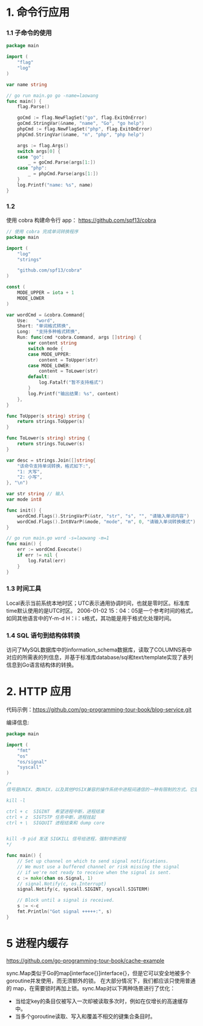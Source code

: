 # 1. 命令行应用

### 1.1 子命令的使用

```go
package main

import (
	"flag"
	"log"
)

var name string

// go run main.go go -name=laowang
func main() {
	flag.Parse()

	goCmd := flag.NewFlagSet("go", flag.ExitOnError)
	goCmd.StringVar(&name, "name", "Go", "go help")
	phpCmd := flag.NewFlagSet("php", flag.ExitOnError)
	phpCmd.StringVar(&name, "n", "php", "php help")

	args := flag.Args()
	switch args[0] {
	case "go":
		_ = goCmd.Parse(args[1:])
	case "php":
		_ = phpCmd.Parse(args[1:])
	}
	log.Printf("name: %s", name)
}
```

### 1.2

使用 cobra 构建命令行 app： https://github.com/spf13/cobra

```go
// 使用 cobra 完成单词转换程序
package main

import (
	"log"
	"strings"

	"github.com/spf13/cobra"
)

const (
	MODE_UPPER = iota + 1
	MODE_LOWER
)

var wordCmd = &cobra.Command{
	Use:   "word",
	Short: "单词格式转换",
	Long:  "支持多种格式转换",
	Run: func(cmd *cobra.Command, args []string) {
		var content string
		switch mode {
		case MODE_UPPER:
			content = ToUpper(str)
		case MODE_LOWER:
			content = ToLower(str)
		default:
			log.Fatalf("暂不支持格式")
		}
		log.Printf("输出结果: %s", content)
	},
}

func ToUpper(s string) string {
	return strings.ToUpper(s)
}

func ToLower(s string) string {
	return strings.ToLower(s)
}

var desc = strings.Join([]string{
	"该命令支持单词转换，格式如下:",
	"1: 大写",
	"2: 小写",
}, "\n")

var str string // 输入
var mode int8

func init() {
	wordCmd.Flags().StringVarP(&str, "str", "s", "", "请输入单词内容")
	wordCmd.Flags().Int8VarP(&mode, "mode", "m", 0, "请输入单词转换模式")
}

// go run main.go word -s=laowang -m=1
func main() {
	err := wordCmd.Execute()
	if err != nil {
		log.Fatal(err)
	}
}
```

### 1.3 时间工具

Local表示当前系统本地时区；UTC表示通用协调时间，也就是零时区。标准库time默认使用的是UTC时区。
2006-01-02 15：04：05是一个参考时间的格式，如同其他语言中的Y-m-d H：i：s格式，其功能是用于格式化处理时间。

### 1.4 SQL 语句到结构体转换

访问了MySQL数据库中的information_schema数据库，读取了COLUMNS表中对应的所需表的列信息，并基于标准库database/sql和text/template实现了表列信息到Go语言结构体的转换。


# 2. HTTP 应用

代码示例：https://github.com/go-programming-tour-book/blog-service.git

编译信息:

```go
package main

import (
	"fmt"
	"os"
	"os/signal"
	"syscall"
)

/*
信号是UNIX、类UNIX，以及其他POSIX兼容的操作系统中进程间通信的一种有限制的方式。它是一种异步的通知机制，用来提醒进程一个事件（硬件异常、程序执行异常、外部发出信号）已经发生。当一个信号发送给一个进程时，操作系统中断了进程正常的控制流程。此时，任何非原子操作都将被中断。如果进程定义了信号的处理函数，那么它将被执行，否则执行默认的处理函数。

kill -l

ctrl + c  SIGINT  希望进程中断，进程结束
ctrl + z  SIGTSTP 任务中断，进程挂起
ctrl + \  SIGQUIT 进程结束和 dump core


kill -9 pid 发送 SIGKILL 信号给进程，强制中断进程
*/

func main() {
	// Set up channel on which to send signal notifications.
	// We must use a buffered channel or risk missing the signal
	// if we're not ready to receive when the signal is sent.
	c := make(chan os.Signal, 1)
	// signal.Notify(c, os.Interrupt)
	signal.Notify(c, syscall.SIGINT, syscall.SIGTERM)

	// Block until a signal is received.
	s := <-c
	fmt.Println("Got signal +++++:", s)
}
```


# 5 进程内缓存

https://github.com/go-programming-tour-book/cache-example

sync.Map类似于Go的map[interface{}]interface{}，但是它可以安全地被多个goroutine并发使用，而无须额外的锁。
在大部分情况下，我们都应该只使用普通的 map，在需要锁时再加上锁。sync.Map对以下两种场景进行了优化：

- 当给定key的条目仅被写入一次却被读取多次时，例如在仅增长的高速缓存中。
- 当多个goroutine读取、写入和覆盖不相交的键集合条目时。
